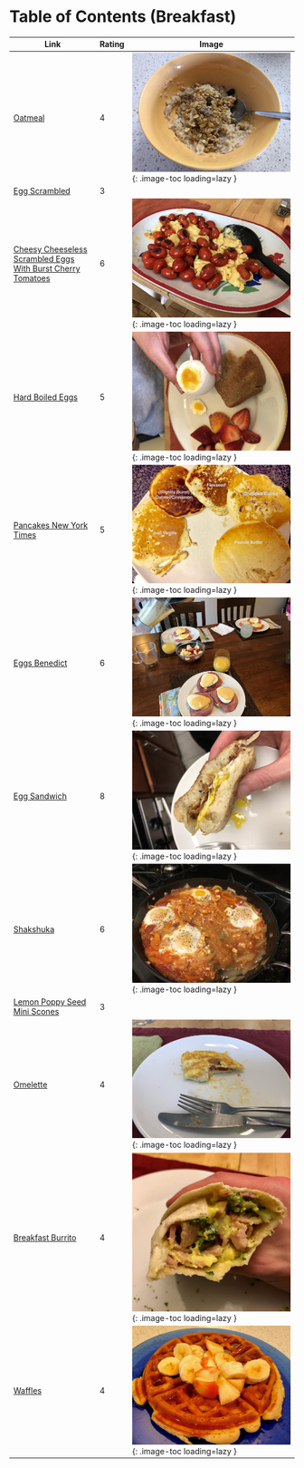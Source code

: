 # Table of Contents (Breakfast)

| Link | Rating | Image |
| -- | -- | -- |
| [Oatmeal](../oatmeal) | 4 | ![oatmeal.jpeg](./oatmeal.jpeg){: .image-toc loading=lazy } |
| [Egg Scrambled](../egg_scrambled) | 3 | <!-- TODO: Capture image --> |
| [Cheesy Cheeseless Scrambled Eggs With Burst Cherry Tomatoes](../cheesy_cheeseless_scrambled_eggs_with_burst_cherry_tomatoes) | 6 | ![cheesy_cheeseless_scrambled_eggs_with_burst_cherry_tomatoes.jpeg](./cheesy_cheeseless_scrambled_eggs_with_burst_cherry_tomatoes.jpeg){: .image-toc loading=lazy } |
| [Hard Boiled Eggs](../hard_boiled_eggs) | 5 | ![hard_boiled_eggs.jpeg](./hard_boiled_eggs.jpeg){: .image-toc loading=lazy } |
| [Pancakes New York Times](../pancakes_new_york_times) | 5 | ![pancakes_new_york_times.jpg](./pancakes_new_york_times.jpg){: .image-toc loading=lazy } |
| [Eggs Benedict](../eggs_benedict) | 6 | ![eggs_benedict.jpg](./eggs_benedict.jpg){: .image-toc loading=lazy } |
| [Egg Sandwich](../egg_sandwich) | 8 | ![egg_sandwich.jpeg](./egg_sandwich.jpeg){: .image-toc loading=lazy } |
| [Shakshuka](../shakshuka) | 6 | ![shakshuka.jpeg](./shakshuka.jpeg){: .image-toc loading=lazy } |
| [Lemon Poppy Seed Mini Scones](../lemon_poppy_seed_mini_scones) | 3 | <!-- TODO: Capture image --> |
| [Omelette](../omelette) | 4 | ![omelette.jpeg](./omelette.jpeg){: .image-toc loading=lazy } |
| [Breakfast Burrito](../breakfast_burrito) | 4 | ![breakfast_burrito.jpeg](./breakfast_burrito.jpeg){: .image-toc loading=lazy } |
| [Waffles](../waffles) | 4 | ![waffles.jpg](./waffles.jpg){: .image-toc loading=lazy } |
